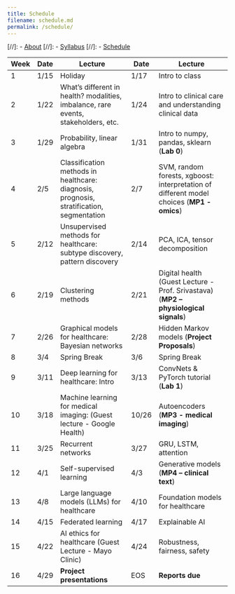 ```yaml
---
title: Schedule
filename: schedule.md
permalink: /schedule/
--- 
```


[//]: - [About](/ml4health-umn/)
[//]: - [Syllabus](/ml4health-umn/syllabus/)
[//]: - [Schedule](/ml4health-umn/schedule/)


| Week | Date | Lecture | Date | Lecture |  
| -----|------|---------|------|-------- |  
| 1 | 1/15 | Holiday | 1/17 | Intro to class |  
| 2 | 1/22 | What’s different in health? modalities, imbalance, rare events, stakeholders, etc. | 1/24 | Intro to clinical care and understanding clinical data|  
| 3 | 1/29 | Probability, linear algebra | 1/31 | Intro to numpy, pandas, sklearn (**Lab 0**) |  
| 4 | 2/5 | Classification methods in healthcare: diagnosis, prognosis, stratification, segmentation | 2/7 | SVM, random forests, xgboost: interpretation of different model choices (**MP1 - omics**) |  
| 5 | 2/12 | Unsupervised methods for healthcare: subtype discovery, pattern discovery | 2/14 | PCA, ICA, tensor decomposition |  
| 6 | 2/19 | Clustering methods | 2/21 | Digital health (Guest Lecture - Prof. Srivastava) (**MP2 – physiological signals**) |  
| 7 | 2/26 | Graphical models for healthcare: Bayesian networks | 2/28 | Hidden Markov models (**Project Proposals**)|  
| 8 | 3/4 | Spring Break | 3/6 | Spring Break |  
| 9 | 3/11 | Deep learning for healthcare: Intro | 3/13 | ConvNets & PyTorch tutorial (**Lab 1**)|  
| 10 | 3/18 | Machine learning for medical imaging: (Guest lecture - Google Health) | 10/26 | Autoencoders (**MP3 - medical imaging**) |  
| 11 | 3/25 | Recurrent networks | 3/27 | GRU, LSTM, attention |  
| 12 | 4/1 | Self-supervised learning | 4/3 | Generative models (**MP4 – clinical text**) |  
| 13 | 4/8 | Large language models (LLMs) for healthcare | 4/10 | Foundation models for healthcare |  
| 14 | 4/15 | Federated learning | 4/17 | Explainable AI |  
| 15 | 4/22 | AI ethics for healthcare (Guest Lecture - Mayo Clinic) | 4/24 | Robustness, fairness, safety |  
| 16 | 4/29 | **Project presentations** |  EOS | **Reports due** |  
